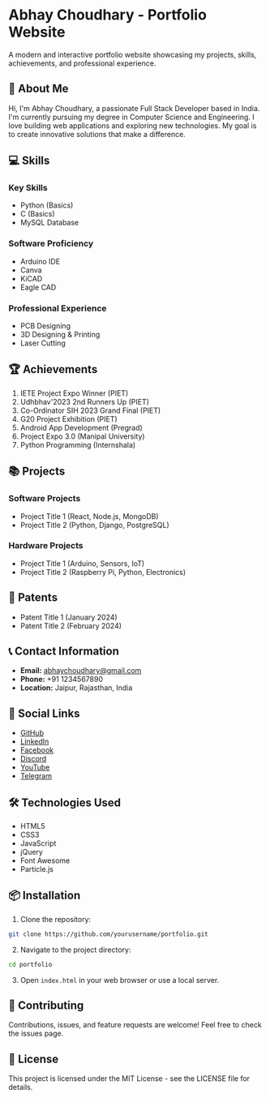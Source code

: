# Abhay Choudhary - Portfolio Website

A modern and interactive portfolio website showcasing my projects, skills, achievements, and professional experience.

## 🚀 About Me

Hi, I'm Abhay Choudhary, a passionate Full Stack Developer based in India. I'm currently pursuing my degree in Computer Science and Engineering. I love building web applications and exploring new technologies. My goal is to create innovative solutions that make a difference.

## 💻 Skills

### Key Skills
- Python (Basics)
- C (Basics)
- MySQL Database

### Software Proficiency
- Arduino IDE
- Canva
- KiCAD
- Eagle CAD

### Professional Experience
- PCB Designing
- 3D Designing & Printing
- Laser Cutting

## 🏆 Achievements

1. IETE Project Expo Winner (PIET)
2. Udhbhav'2023 2nd Runners Up (PIET)
3. Co-Ordinator SIH 2023 Grand Final (PIET)
4. G20 Project Exhibition (PIET)
5. Android App Development (Pregrad)
6. Project Expo 3.0 (Manipal University)
7. Python Programming (Internshala)

## 📚 Projects

### Software Projects
- Project Title 1 (React, Node.js, MongoDB)
- Project Title 2 (Python, Django, PostgreSQL)

### Hardware Projects
- Project Title 1 (Arduino, Sensors, IoT)
- Project Title 2 (Raspberry Pi, Python, Electronics)

## 📝 Patents
- Patent Title 1 (January 2024)
- Patent Title 2 (February 2024)

## 📞 Contact Information

- **Email:** abhaychoudhary@gmail.com
- **Phone:** +91 1234567890
- **Location:** Jaipur, Rajasthan, India

## 🔗 Social Links

- [GitHub](https://github.com/yourusername)
- [LinkedIn](https://linkedin.com/in/yourusername)
- [Facebook](https://facebook.com/yourusername)
- [Discord](https://discord.gg/yourusername)
- [YouTube](https://youtube.com/yourusername)
- [Telegram](https://t.me/yourusername)

## 🛠️ Technologies Used

- HTML5
- CSS3
- JavaScript
- jQuery
- Font Awesome
- Particle.js

## 📦 Installation

1. Clone the repository:
```bash
git clone https://github.com/yourusername/portfolio.git
```

2. Navigate to the project directory:
```bash
cd portfolio
```

3. Open `index.html` in your web browser or use a local server.

## 🤝 Contributing

Contributions, issues, and feature requests are welcome! Feel free to check the issues page.

## 📄 License

This project is licensed under the MIT License - see the LICENSE file for details.